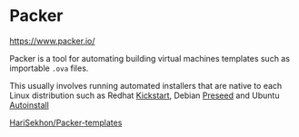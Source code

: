 # Packer

<https://www.packer.io/>

Packer is a tool for automating building virtual machines templates such as importable `.ova` files.

This usually involves running automated installers that are native to each Linux distribution such as
Redhat [Kickstart](redhat.md#kickstart---automated-installations),
Debian [Preseed](debian.md#debian-preseeding---automated-installations) and
Ubuntu [Autoinstall](ubuntu.md#autoinstall---automated-installations)

[HariSekhon/Packer-templates](https://github.com/HariSekhon/Packer-templates)
